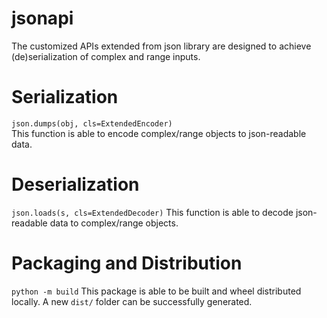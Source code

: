 # jsonapi
The customized APIs extended from json library are designed to achieve (de)serialization of complex and range inputs.

# Serialization
`json.dumps(obj, cls=ExtendedEncoder)`  
This function is able to encode complex/range objects to json-readable data.

# Deserialization
`json.loads(s, cls=ExtendedDecoder)`
This function is able to decode json-readable data to complex/range objects.

# Packaging and Distribution
`python -m build`
This package is able to be built and wheel distributed locally. A new `dist/` folder can be successfully generated.
